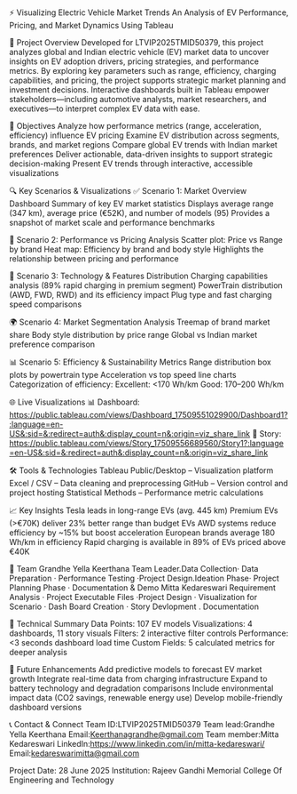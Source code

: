 ⚡ Visualizing Electric Vehicle Market Trends
An Analysis of EV Performance, Pricing, and Market Dynamics Using Tableau

📌 Project Overview
Developed for LTVIP2025TMID50379, this project analyzes global and Indian electric vehicle (EV) market data to uncover insights on EV adoption drivers, pricing strategies, and performance metrics. By exploring key parameters such as range, efficiency, charging capabilities, and pricing, the project supports strategic market planning and investment decisions.
Interactive dashboards built in Tableau empower stakeholders—including automotive analysts, market researchers, and executives—to interpret complex EV data with ease.

🎯 Objectives
Analyze how performance metrics (range, acceleration, efficiency) influence EV pricing
Examine EV distribution across segments, brands, and market regions
Compare global EV trends with Indian market preferences
Deliver actionable, data-driven insights to support strategic decision-making
Present EV trends through interactive, accessible visualizations

🔍 Key Scenarios & Visualizations
✅ Scenario 1: Market Overview Dashboard
Summary of key EV market statistics
Displays average range (347 km), average price (€52K), and number of models (95)
Provides a snapshot of market scale and performance benchmarks

🚗 Scenario 2: Performance vs Pricing Analysis
Scatter plot: Price vs Range by brand
Heat map: Efficiency by brand and body style
Highlights the relationship between pricing and performance

🔋 Scenario 3: Technology & Features Distribution
Charging capabilities analysis (89% rapid charging in premium segment)
PowerTrain distribution (AWD, FWD, RWD) and its efficiency impact
Plug type and fast charging speed comparisons

🌍 Scenario 4: Market Segmentation Analysis
Treemap of brand market share
Body style distribution by price range
Global vs Indian market preference comparison

📊 Scenario 5: Efficiency & Sustainability Metrics
Range distribution box plots by powertrain type
Acceleration vs top speed line charts
Categorization of efficiency:
Excellent: <170 Wh/km
Good: 170–200 Wh/km

🌐 Live Visualizations
📊 Dashboard: https://public.tableau.com/views/Dashboard_17509551029900/Dashboard1?:language=en-US&:sid=&:redirect=auth&:display_count=n&:origin=viz_share_link 
📖 Story: https://public.tableau.com/views/Story_17509556689560/Story1?:language=en-US&:sid=&:redirect=auth&:display_count=n&:origin=viz_share_link 

🛠 Tools & Technologies
Tableau Public/Desktop – Visualization platform
Excel / CSV – Data cleaning and preprocessing
GitHub – Version control and project hosting
Statistical Methods – Performance metric calculations

📈 Key Insights
Tesla leads in long-range EVs (avg. 445 km)
Premium EVs (>€70K) deliver 23% better range than budget EVs
AWD systems reduce efficiency by ~15% but boost acceleration
European brands average 180 Wh/km in efficiency
Rapid charging is available in 89% of EVs priced above €40K

👥 Team
Grandhe Yella Keerthana
Team Leader.Data Collection· Data Preparation · Performance Testing ·Project Design.Ideation Phase· Project Planning Phase · Documentation & Demo
Mitta Kedareswari
Requirement Analysis · Project Executable Files ·Project Design · Visualization for Scenario  · Dash Board Creation · Story Devlopment .  Documentation

🔧 Technical Summary
Data Points: 107 EV models
Visualizations: 4 dashboards, 11 story visuals
Filters: 2 interactive filter controls
Performance: <3 seconds dashboard load time
Custom Fields: 5 calculated metrics for deeper analysis

🚀 Future Enhancements
Add predictive models to forecast EV market growth
Integrate real-time data from charging infrastructure
Expand to battery technology and degradation comparisons
Include environmental impact data (CO2 savings, renewable energy use)
Develop mobile-friendly dashboard versions

📞 Contact & Connect
Team ID:LTVIP2025TMID50379
Team lead:Grandhe Yella Keerthana
Email:Keerthanagrandhe@gmail.com
Team member:Mitta Kedareswari
LinkedIn:https://www.linkedin.com/in/mitta-kedareswari/
Email:kedareswarimitta@gmail.com

Project Date: 28 June 2025
Institution: Rajeev Gandhi Memorial College Of Engineering and Technology
